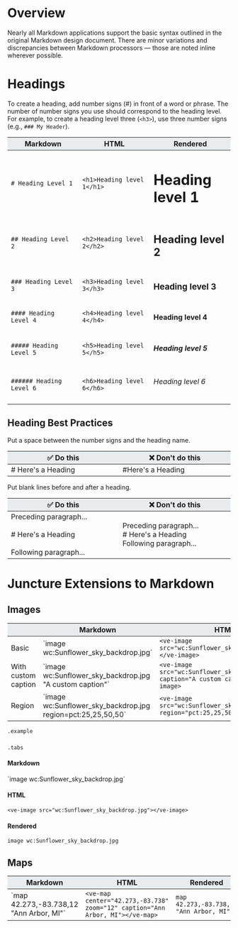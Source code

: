 <style>
    th { background-color: #e9ecef; }
    td { width: 25% !important; }
    code { background-color: inherit !important;}

    table.example td {
        vertical-align: top;
    }
    table.example td > code {
        padding: 0;
    }

    table.example td:nth-of-type(2) {
        font-family: monospace;
    }
</style>

# Overview

Nearly all Markdown applications support the basic syntax outlined in the original Markdown design document. There are minor variations and discrepancies between Markdown processors — those are noted inline wherever possible.

# Headings

To create a heading, add number signs (#) in front of a word or phrase. The number of number signs you use should correspond to the heading level. For example, to create a heading level three (`<h3>`), use three number signs (e.g., `### My Header`).

| Markdown | HTML | Rendered |
|----------|------|----------|
| `# Heading Level 1` | `<h1>Heading level 1</h1>` | <h1>Heading level 1</h1> |
| `## Heading Level 2` | `<h2>Heading level 2</h2>` | <h2>Heading level 2</h2> |
| `### Heading Level 3` | `<h3>Heading level 3</h3>` | <h3>Heading level 3</h3> |
| `#### Heading Level 4` | `<h4>Heading level 4</h4>` | <h4>Heading level 4</h4> |
| `##### Heading Level 5` | `<h5>Heading level 5</h5>` | <h5>Heading level 5</h5> |
| `###### Heading Level 6` | `<h6>Heading level 6</h6>` | <h6>Heading level 6</h6> |

## Heading Best Practices

Put a space between the number signs and the heading name.

| ✅ Do this | ❌  Don't do this |
|------------|-------------------|
| # Here's a Heading | #Here's a Heading |

Put blank lines before and after a heading.

| ✅ Do this | ❌  Don't do this |
|------------|-------------------|
| Preceding paragraph...<br/><br/> # Here's a Heading<br/><br/>Following paragraph...<br/> | Preceding paragraph...<br/> # Here's a Heading<br/>Following paragraph...<br/> |

# Juncture Extensions to Markdown

## Images

| | Markdown | HTML | Rendered |
|----------|----------|------|----------|
| Basic | &#96;image wc:Sunflower_sky_backdrop.jpg&#96; | `<ve-image src="wc:Sunflower_sky_backdrop.jpg"></ve-image>` | `image wc:Sunflower_sky_backdrop.jpg` |
| With custom caption | &#96;image wc:Sunflower_sky_backdrop.jpg "A custom caption"&#96; | `<ve-image src="wc:Sunflower_sky_backdrop.jpg" caption="A custom caption"></ve-image>` | `image wc:Sunflower_sky_backdrop.jpg "A custom caption"` |
| Region | &#96;image wc:Sunflower_sky_backdrop.jpg region=pct:25,25,50,50&#96; | `<ve-image src="wc:Sunflower_sky_backdrop.jpg" region="pct:25,25,50,50"></ve-image>` | `image wc:Sunflower_sky_backdrop.jpg region=pct:25,25,50,50` |
`.example`

###
`.tabs`

#### Markdown

&#96;image wc:Sunflower_sky_backdrop.jpg&#96;

#### HTML

`<ve-image src="wc:Sunflower_sky_backdrop.jpg"></ve-image>`

#### Rendered

`image wc:Sunflower_sky_backdrop.jpg`

## Maps

| Markdown | HTML | Rendered |
|----------|------|----------|
| &#96;map 42.273,-83.738,12 "Ann Arbor, MI"&#96; | `<ve-map center="42.273,-83.738" zoom="12" caption="Ann Arbor, MI"></ve-map>` | `map 42.273,-83.738,12 "Ann Arbor, MI"` |
